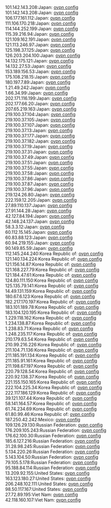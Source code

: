 101.142.143.208:Japan: [ovpn config](vpn/101_142_143_208.ovpn)  
101.142.143.208:Japan: [ovpn config](vpn/101_142_143_208.ovpn)  
106.177.161.112:Japan: [ovpn config](vpn/106_177_161_112.ovpn)  
111.106.170.218:Japan: [ovpn config](vpn/111_106_170_218.ovpn)  
114.144.252.199:Japan: [ovpn config](vpn/114_144_252_199.ovpn)  
115.39.216.94:Japan: [ovpn config](vpn/115_39_216_94.ovpn)  
121.109.162.191:Japan: [ovpn config](vpn/121_109_162_191.ovpn)  
121.113.246.97:Japan: [ovpn config](vpn/121_113_246_97.ovpn)  
125.198.37.125:Japan: [ovpn config](vpn/125_198_37_125.ovpn)  
126.203.204.100:Japan: [ovpn config](vpn/126_203_204_100.ovpn)  
14.132.175.121:Japan: [ovpn config](vpn/14_132_175_121.ovpn)  
14.132.27.53:Japan: [ovpn config](vpn/14_132_27_53.ovpn)  
153.189.156.53:Japan: [ovpn config](vpn/153_189_156_53.ovpn)  
175.108.218.15:Japan: [ovpn config](vpn/175_108_218_15.ovpn)  
180.197.7.89:Japan: [ovpn config](vpn/180_197_7_89.ovpn)  
1.21.49.242:Japan: [ovpn config](vpn/1_21_49_242.ovpn)  
1.66.34.99:Japan: [ovpn config](vpn/1_66_34_99.ovpn)  
202.171.116.199:Japan: [ovpn config](vpn/202_171_116_199.ovpn)  
202.177.66.20:Japan: [ovpn config](vpn/202_177_66_20.ovpn)  
207.65.219.163:Japan: [ovpn config](vpn/207_65_219_163.ovpn)  
219.100.37.104:Japan: [ovpn config](vpn/219_100_37_104.ovpn)  
219.100.37.105:Japan: [ovpn config](vpn/219_100_37_105.ovpn)  
219.100.37.107:Japan: [ovpn config](vpn/219_100_37_107.ovpn)  
219.100.37.13:Japan: [ovpn config](vpn/219_100_37_13.ovpn)  
219.100.37.177:Japan: [ovpn config](vpn/219_100_37_177.ovpn)  
219.100.37.182:Japan: [ovpn config](vpn/219_100_37_182.ovpn)  
219.100.37.19:Japan: [ovpn config](vpn/219_100_37_19.ovpn)  
219.100.37.31:Japan: [ovpn config](vpn/219_100_37_31.ovpn)  
219.100.37.49:Japan: [ovpn config](vpn/219_100_37_49.ovpn)  
219.100.37.51:Japan: [ovpn config](vpn/219_100_37_51.ovpn)  
219.100.37.55:Japan: [ovpn config](vpn/219_100_37_55.ovpn)  
219.100.37.58:Japan: [ovpn config](vpn/219_100_37_58.ovpn)  
219.100.37.86:Japan: [ovpn config](vpn/219_100_37_86.ovpn)  
219.100.37.87:Japan: [ovpn config](vpn/219_100_37_87.ovpn)  
219.100.37.96:Japan: [ovpn config](vpn/219_100_37_96.ovpn)  
219.124.26.80:Japan: [ovpn config](vpn/219_124_26_80.ovpn)  
222.159.12.205:Japan: [ovpn config](vpn/222_159_12_205.ovpn)  
27.89.110.137:Japan: [ovpn config](vpn/27_89_110_137.ovpn)  
27.91.144.28:Japan: [ovpn config](vpn/27_91_144_28.ovpn)  
42.127.84.194:Japan: [ovpn config](vpn/42_127_84_194.ovpn)  
42.148.24.137:Japan: [ovpn config](vpn/42_148_24_137.ovpn)  
58.3.3.12:Japan: [ovpn config](vpn/58_3_3_12.ovpn)  
60.112.15.145:Japan: [ovpn config](vpn/60_112_15_145.ovpn)  
60.83.88.123:Japan: [ovpn config](vpn/60_83_88_123.ovpn)  
60.94.219.155:Japan: [ovpn config](vpn/60_94_219_155.ovpn)  
90.149.85.59:Japan: [ovpn config](vpn/90_149_85_59.ovpn)  
112.145.244.240:Korea Republic of: [ovpn config](vpn/112_145_244_240.ovpn)  
121.140.134.224:Korea Republic of: [ovpn config](vpn/121_140_134_224.ovpn)  
121.156.14.87:Korea Republic of: [ovpn config](vpn/121_156_14_87.ovpn)  
121.168.227.79:Korea Republic of: [ovpn config](vpn/121_168_227_79.ovpn)  
121.184.47.61:Korea Republic of: [ovpn config](vpn/121_184_47_61.ovpn)  
124.80.111.150:Korea Republic of: [ovpn config](vpn/124_80_111_150.ovpn)  
125.135.79.141:Korea Republic of: [ovpn config](vpn/125_135_79_141.ovpn)  
14.49.131.159:Korea Republic of: [ovpn config](vpn/14_49_131_159.ovpn)  
180.67.6.123:Korea Republic of: [ovpn config](vpn/180_67_6_123.ovpn)  
182.217.170.197:Korea Republic of: [ovpn config](vpn/182_217_170_197.ovpn)  
183.101.189.78:Korea Republic of: [ovpn config](vpn/183_101_189_78.ovpn)  
183.104.120.195:Korea Republic of: [ovpn config](vpn/183_104_120_195.ovpn)  
1.229.118.162:Korea Republic of: [ovpn config](vpn/1_229_118_162.ovpn)  
1.234.138.87:Korea Republic of: [ovpn config](vpn/1_234_138_87.ovpn)  
1.238.83.71:Korea Republic of: [ovpn config](vpn/1_238_83_71.ovpn)  
1.248.235.117:Korea Republic of: [ovpn config](vpn/1_248_235_117.ovpn)  
210.179.63.54:Korea Republic of: [ovpn config](vpn/210_179_63_54.ovpn)  
210.99.216.226:Korea Republic of: [ovpn config](vpn/210_99_216_226.ovpn)  
211.104.71.136:Korea Republic of: [ovpn config](vpn/211_104_71_136.ovpn)  
211.185.191.134:Korea Republic of: [ovpn config](vpn/211_185_191_134.ovpn)  
211.185.91.161:Korea Republic of: [ovpn config](vpn/211_185_91_161.ovpn)  
211.198.67.197:Korea Republic of: [ovpn config](vpn/211_198_67_197.ovpn)  
220.79.128.54:Korea Republic of: [ovpn config](vpn/220_79_128_54.ovpn)  
220.92.138.37:Korea Republic of: [ovpn config](vpn/220_92_138_37.ovpn)  
221.155.150.165:Korea Republic of: [ovpn config](vpn/221_155_150_165.ovpn)  
222.104.225.34:Korea Republic of: [ovpn config](vpn/222_104_225_34.ovpn)  
222.117.186.129:Korea Republic of: [ovpn config](vpn/222_117_186_129.ovpn)  
39.121.107.44:Korea Republic of: [ovpn config](vpn/39_121_107_44.ovpn)  
58.141.164.57:Korea Republic of: [ovpn config](vpn/58_141_164_57.ovpn)  
61.74.234.69:Korea Republic of: [ovpn config](vpn/61_74_234_69.ovpn)  
61.80.99.46:Korea Republic of: [ovpn config](vpn/61_80_99_46.ovpn)  
187.250.42.242:Mexico: [ovpn config](vpn/187_250_42_242.ovpn)  
109.126.29.130:Russian Federation: [ovpn config](vpn/109_126_29_130.ovpn)  
176.209.105.243:Russian Federation: [ovpn config](vpn/176_209_105_243.ovpn)  
176.62.100.30:Russian Federation: [ovpn config](vpn/176_62_100_30.ovpn)  
185.6.127.216:Russian Federation: [ovpn config](vpn/185_6_127_216.ovpn)  
31.28.98.245:Russian Federation: [ovpn config](vpn/31_28_98_245.ovpn)  
5.134.220.26:Russian Federation: [ovpn config](vpn/5_134_220_26.ovpn)  
5.143.104.50:Russian Federation: [ovpn config](vpn/5_143_104_50.ovpn)  
79.105.5.178:Russian Federation: [ovpn config](vpn/79_105_5_178.ovpn)  
95.188.84.114:Russian Federation: [ovpn config](vpn/95_188_84_114.ovpn)  
13.209.92.155:United States: [ovpn config](vpn/13_209_92_155.ovpn)  
163.123.180.27:United States: [ovpn config](vpn/163_123_180_27.ovpn)  
206.248.102.111:United States: [ovpn config](vpn/206_248_102_111.ovpn)  
98.50.117.167:United States: [ovpn config](vpn/98_50_117_167.ovpn)  
27.72.89.195:Viet Nam: [ovpn config](vpn/27_72_89_195.ovpn)  
42.118.160.107:Viet Nam: [ovpn config](vpn/42_118_160_107.ovpn)  
